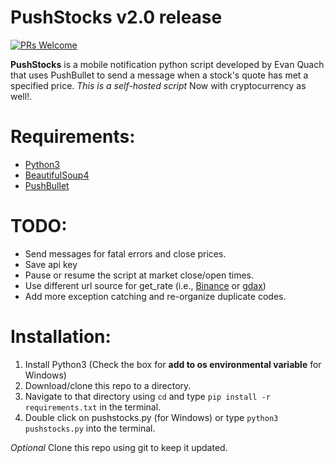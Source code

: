 # PushStocks v2.0 release

[![PRs Welcome](https://img.shields.io/badge/PRs-welcome-brightgreen.svg?style=flat-square)](http://makeapullrequest.com)

**PushStocks** is a mobile notification python script developed by Evan Quach that uses PushBullet to send a message when a stock's quote has met a specified price. *This is a self-hosted script*
Now with cryptocurrency as well!.

# Requirements:
* [Python3](https://www.python.org)
* [BeautifulSoup4](https://www.crummy.com/software/BeautifulSoup/)
* [PushBullet](https://www.pushbullet.com)

# TODO:
* Send messages for fatal errors and close prices.
* Save api key
* Pause or resume the script at market close/open times.
* Use different url source for get_rate (i.e., [Binance](https://www.binance.com/tradeDetail.html?symbol=XLM_BTC) or [gdax](https://www.gdax.com/trade/BTC-USD))
* Add more exception catching and re-organize duplicate codes.

# Installation:
1) Install Python3 (Check the box for **add to os environmental variable** for Windows)
2) Download/clone this repo to a directory.
3) Navigate to that directory using `cd` and type `pip install -r requirements.txt` in the terminal.
4) Double click on pushstocks.py (for Windows) or type `python3 pushstocks.py` into the terminal.

*Optional* Clone this repo using git to keep it updated.
